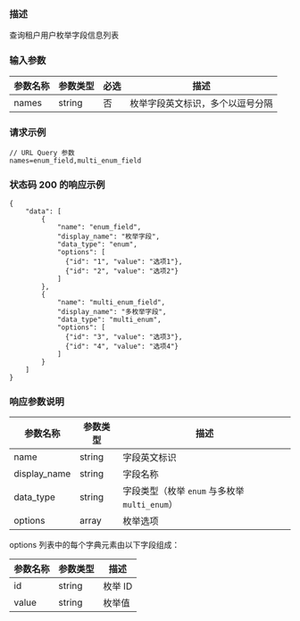 ### 描述

查询租户用户枚举字段信息列表

### 输入参数

| 参数名称      | 参数类型   | 必选 | 描述               |
|-----------|--------|----|------------------|
| names     | string | 否  | 枚举字段英文标识，多个以逗号分隔 |

### 请求示例

```
// URL Query 参数
names=enum_field,multi_enum_field
```

### 状态码 200 的响应示例

```json5
{
    "data": [
        {
            "name": "enum_field",
            "display_name": "枚举字段",
            "data_type": "enum",
            "options": [
              {"id": "1", "value": "选项1"},
              {"id": "2", "value": "选项2"}
            ]
        },
        {
            "name": "multi_enum_field",
            "display_name": "多枚举字段",
            "data_type": "multi_enum",
            "options": [
              {"id": "3", "value": "选项3"},
              {"id": "4", "value": "选项4"}
            ]
        }
    ]
}
```

### 响应参数说明

| 参数名称         | 参数类型   | 描述                                |
|--------------|--------|-----------------------------------|
| name         | string | 字段英文标识                            |
| display_name | string | 字段名称                              |
| data_type    | string | 字段类型（枚举 `enum` 与多枚举 `multi_enum`） |
| options      | array  | 枚举选项                              |

options 列表中的每个字典元素由以下字段组成：

| 参数名称  | 参数类型   | 描述    |
|-------|--------|-------|
| id    | string | 枚举 ID |
| value | string | 枚举值   |
